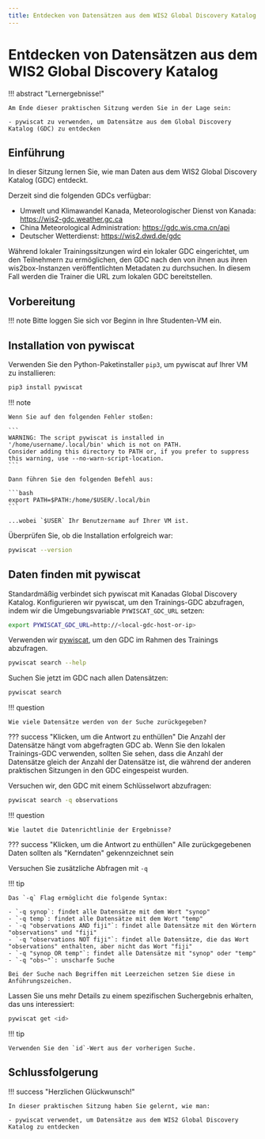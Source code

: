 ```yaml
---
title: Entdecken von Datensätzen aus dem WIS2 Global Discovery Katalog
---
```


# Entdecken von Datensätzen aus dem WIS2 Global Discovery Katalog

!!! abstract "Lernergebnisse!"

    Am Ende dieser praktischen Sitzung werden Sie in der Lage sein:

    - pywiscat zu verwenden, um Datensätze aus dem Global Discovery Katalog (GDC) zu entdecken

## Einführung

In dieser Sitzung lernen Sie, wie man Daten aus dem WIS2 Global Discovery Katalog (GDC) entdeckt.

Derzeit sind die folgenden GDCs verfügbar:

- Umwelt und Klimawandel Kanada, Meteorologischer Dienst von Kanada: <https://wis2-gdc.weather.gc.ca>
- China Meteorological Administration: <https://gdc.wis.cma.cn/api>
- Deutscher Wetterdienst: <https://wis2.dwd.de/gdc>

Während lokaler Trainingssitzungen wird ein lokaler GDC eingerichtet, um den Teilnehmern zu ermöglichen, den GDC nach den von ihnen aus ihren wis2box-Instanzen veröffentlichten Metadaten zu durchsuchen. In diesem Fall werden die Trainer die URL zum lokalen GDC bereitstellen.

## Vorbereitung

!!! note
    Bitte loggen Sie sich vor Beginn in Ihre Studenten-VM ein.

## Installation von pywiscat

Verwenden Sie den Python-Paketinstaller `pip3`, um pywiscat auf Ihrer VM zu installieren:
```bash
pip3 install pywiscat
```

!!! note

    Wenn Sie auf den folgenden Fehler stoßen:

    ```
    WARNING: The script pywiscat is installed in '/home/username/.local/bin' which is not on PATH.
    Consider adding this directory to PATH or, if you prefer to suppress this warning, use --no-warn-script-location.
    ```

    Dann führen Sie den folgenden Befehl aus:

    ```bash
    export PATH=$PATH:/home/$USER/.local/bin
    ```

    ...wobei `$USER` Ihr Benutzername auf Ihrer VM ist.

Überprüfen Sie, ob die Installation erfolgreich war:

```bash
pywiscat --version
```

## Daten finden mit pywiscat

Standardmäßig verbindet sich pywiscat mit Kanadas Global Discovery Katalog. Konfigurieren wir pywiscat, um den Trainings-GDC abzufragen, indem wir die Umgebungsvariable `PYWISCAT_GDC_URL` setzen:

```bash
export PYWISCAT_GDC_URL=http://<local-gdc-host-or-ip>
```

Verwenden wir [pywiscat](https://github.com/wmo-im/pywiscat), um den GDC im Rahmen des Trainings abzufragen.

```bash
pywiscat search --help
```

Suchen Sie jetzt im GDC nach allen Datensätzen:

```bash
pywiscat search
```

!!! question

    Wie viele Datensätze werden von der Suche zurückgegeben?

??? success "Klicken, um die Antwort zu enthüllen"
    Die Anzahl der Datensätze hängt vom abgefragten GDC ab. Wenn Sie den lokalen Trainings-GDC verwenden, sollten Sie sehen, dass die Anzahl der Datensätze gleich der Anzahl der Datensätze ist, die während der anderen praktischen Sitzungen in den GDC eingespeist wurden.

Versuchen wir, den GDC mit einem Schlüsselwort abzufragen:

```bash
pywiscat search -q observations
```

!!! question

    Wie lautet die Datenrichtlinie der Ergebnisse?

??? success "Klicken, um die Antwort zu enthüllen"
    Alle zurückgegebenen Daten sollten als "Kerndaten" gekennzeichnet sein

Versuchen Sie zusätzliche Abfragen mit `-q`

!!! tip

    Das `-q` Flag ermöglicht die folgende Syntax:

    - `-q synop`: findet alle Datensätze mit dem Wort "synop"
    - `-q temp`: findet alle Datensätze mit dem Wort "temp"
    - `-q "observations AND fiji"`: findet alle Datensätze mit den Wörtern "observations" und "fiji"
    - `-q "observations NOT fiji"`: findet alle Datensätze, die das Wort "observations" enthalten, aber nicht das Wort "fiji"
    - `-q "synop OR temp"`: findet alle Datensätze mit "synop" oder "temp"
    - `-q "obs~"`: unscharfe Suche

    Bei der Suche nach Begriffen mit Leerzeichen setzen Sie diese in Anführungszeichen.

Lassen Sie uns mehr Details zu einem spezifischen Suchergebnis erhalten, das uns interessiert:

```bash
pywiscat get <id>
```

!!! tip

    Verwenden Sie den `id`-Wert aus der vorherigen Suche.


## Schlussfolgerung

!!! success "Herzlichen Glückwunsch!"

    In dieser praktischen Sitzung haben Sie gelernt, wie man:

    - pywiscat verwendet, um Datensätze aus dem WIS2 Global Discovery Katalog zu entdecken

